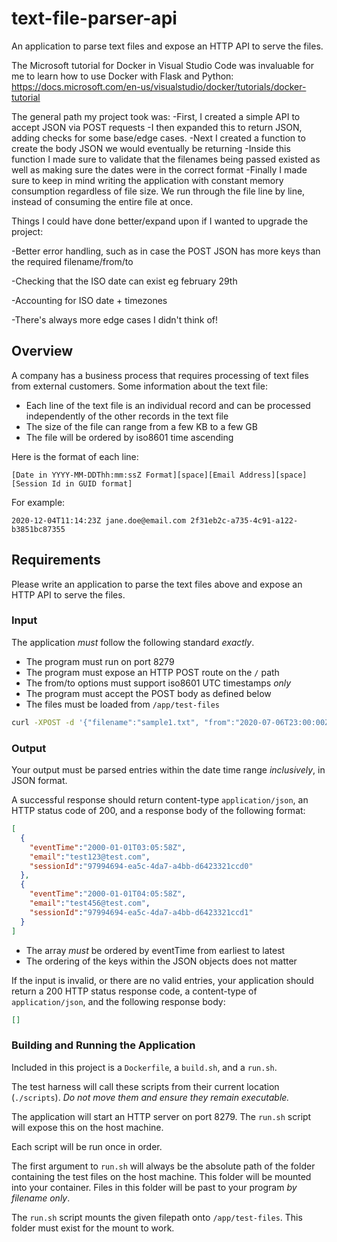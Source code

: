 # text-file-parser-api
An application to parse text files and expose an HTTP API to serve the files.

The Microsoft tutorial for Docker in Visual Studio Code was invaluable for me to learn how
to use Docker with Flask and Python: https://docs.microsoft.com/en-us/visualstudio/docker/tutorials/docker-tutorial

The general path my project took was:
-First, I created a simple API to accept JSON via POST requests
-I then expanded this to return JSON, adding checks for some base/edge cases.
-Next I created a function to create the body JSON we would eventually be returning
-Inside this function I made sure to validate that the filenames being passed existed
    as well as making sure the dates were in the correct format
-Finally I made sure to keep in mind writing the application with constant 
    memory consumption regardless of file size. We run through the file line by line, instead
    of consuming the entire file at once.

Things I could have done better/expand upon if I wanted to upgrade the project:

-Better error handling, such as in case the POST JSON has more keys than the required filename/from/to

-Checking that the ISO date can exist eg february 29th

-Accounting for ISO date + timezones

-There's always more edge cases I didn't think of!


## Overview

A company has a business process that requires processing of text files from external
customers. Some information about the text file:

- Each line of the text file is an individual record and can be processed independently of the other records in the text file
- The size of the file can range from a few KB to a few GB
- The file will be ordered by iso8601 time ascending

Here is the format of each line:

```
[Date in YYYY-MM-DDThh:mm:ssZ Format][space][Email Address][space][Session Id in GUID format]
```

For example:

```
2020-12-04T11:14:23Z jane.doe@email.com 2f31eb2c-a735-4c91-a122-b3851bc87355
```

## Requirements

Please write an application to parse the text files above and expose an HTTP API to serve the files.

### Input

The application *must* follow the following standard *exactly*.

 - The program must run on port 8279
 - The program must expose an HTTP POST route on the `/` path
 - The from/to options must support iso8601 UTC timestamps *only*
 - The program must accept the POST body as defined below
 - The files must be loaded from `/app/test-files`

```bash
curl -XPOST -d '{"filename":"sample1.txt", "from":"2020-07-06T23:00:00Z", "to": "2022-07-066T23:00:00Z"}' -H 'Content-Type: application/json' localhost:8279/
```

### Output

Your output must be parsed entries within the date time range *inclusively*, in JSON
format.

A successful response should return content-type `application/json`, an HTTP status
code of 200, and a response body of the following format:

```JSON
[
  {
    "eventTime":"2000-01-01T03:05:58Z",
    "email":"test123@test.com",
    "sessionId":"97994694-ea5c-4da7-a4bb-d6423321ccd0"
  },
  {
    "eventTime":"2000-01-01T04:05:58Z",
    "email":"test456@test.com",
    "sessionId":"97994694-ea5c-4da7-a4bb-d6423321ccd1"
  }
]
```
- The array *must* be ordered by eventTime from earliest to latest
- The ordering of the keys within the JSON objects does not matter

If the input is invalid, or there are no valid entries, your application should return
a 200 HTTP status response code, a content-type of `application/json`, and the following
response body:

```JSON
[]
```

### Building and Running the Application

Included in this project is a `Dockerfile`, a `build.sh`, and a `run.sh`.

The test harness will call these scripts from their current location (`./scripts`).
_Do not move them and ensure they remain executable._

The application will start an HTTP server on port 8279.
The `run.sh` script will expose this on the host machine.

Each script will be run once in order.

The first argument to `run.sh` will always be the absolute path of the folder containing
the test files on the host machine. This folder will be mounted into your container.
Files in this folder will be past to your program _by filename only_.

The `run.sh` script mounts the given filepath onto `/app/test-files`. This folder must exist
for the mount to work.
